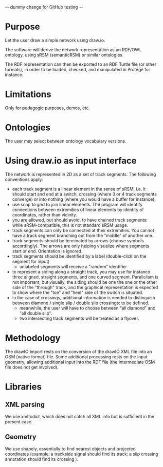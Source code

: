 -- dummy change for GitHub testing --

# Purpose
Let the user draw a simple network using draw.io.

The software will derive the network representation as an RDF/OWL ontology, using sRSM (semanticRSM) or similar ontologies.

The RDF representation can then be exported to an RDF Turtle file (or other formats), in order to be loaded, checked, and manipulated in Protégé for instance.

# Limitations
Only for pedagogic purposes, demos, etc.

# Ontologies
The user may select between ontology vocabulary versions.

# Using draw.io as input interface
The network is represented in 2D as a set of track segments. The following conventions apply:
* each track segment is a linear element in the sense of sRSM, i.e. it should start and end at a switch, crossing (where 3 or 4 track segments converge) or into nothing (where you would have a buffer for instance).
* use snap to grid to join linear elements. The program will identify connections between extremities of linear elements by identity of coordinates, rather than vicinity.
* you are allowed, but should avoid, to have chained track segments: while sRSM-compatible, this is not standard sRSM usage.
* track segments can only be connected at their extremities. You cannot have a track segment branching out from the "middle" of another one.
* track segments should be terminated by arrows (choose symbols accordingly). The arrows are only helping visualize where segments start or end. Orientation is ignored.
* track segments should be identified by a label (double-click on the segment for input)
  * unlabeled segments will receive a "random" identifier
* to represent a siding along a straight track, you may use for instance three aligned, straight segments, and one curved segment. Parallelism is not important, but visually, the siding should be one the one or the other side of the "through" track, and the graphical representation is expected to show where the "toe" and "heel" side of the switch is situated.
* in the case of crossings, additional information is needed to distinguish between diamond / single slip / double slip crossings: to be defined.
  * meanwhile, the user will have to choose between "all diamond" and "all double slip".
  * two intersecting track segments will be treated as a flyover.

# Methodology
The drawIO import rests on the conversion of the drawIO XML file into an OSM (native format) file.
Some additional processing rests on the input geometry, allowing additional input into the RDF file (the intermediate OSM file does not get involved).

# Libraries
## XML parsing
We use xmltodict, which does not catch all XML info but is sufficient in the present case.

## Geometry
We use shapely, essentially to find nearest objects and projected coordinates (example: a trackside signal should find its track; a slip crossing annotation should find its crossing ).

